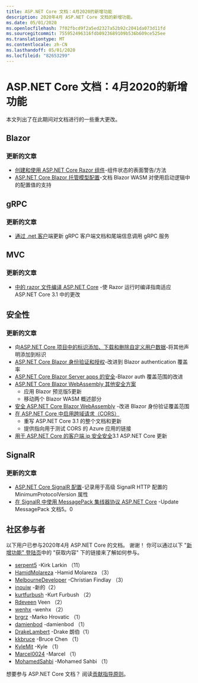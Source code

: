 ```yaml
---
title: ASP.NET Core 文档：4月2020的新增功能
description: 2020年4月 ASP.NET Core 文档的新增功能。
ms.date: 05/01/2020
ms.openlocfilehash: 7f02fbcd9f2a5ed2327a52b92c2041da073d11fd
ms.sourcegitcommit: 755952496316fdb0923689109b536b609ce525ee
ms.translationtype: MT
ms.contentlocale: zh-CN
ms.lasthandoff: 05/01/2020
ms.locfileid: "82653299"
---
```

# <a name="aspnet-core-docs-whats-new-for-april-2020"></a>ASP.NET Core 文档：4月2020的新增功能

本文列出了在此期间对文档进行的一些重大更改。

## <a name="blazor"></a>Blazor

### <a name="updated-articles"></a>更新的文章

- [创建和使用 ASP.NET Core Razor 组件](../blazor/components.md)-组件状态的表面警告/方法
- [ASP.NET Core Blazor 托管模型配置](../blazor/hosting-model-configuration.md)-文档 Blazor WASM 对使用启动逻辑中的配置值的支持

## <a name="grpc"></a>gRPC

### <a name="updated-articles"></a>更新的文章

- [通过 .net 客户](../grpc/client.md)端更新 gRPC 客户端文档和尾端信息调用 gRPC 服务

## <a name="mvc"></a>MVC

### <a name="updated-articles"></a>更新的文章

- [中的 razor 文件编译 ASP.NET Core](../mvc/views/view-compilation.md) -使 Razor 运行时编译指南适应 ASP.NET Core 3.1 中的更改

## <a name="security"></a>安全性

### <a name="updated-articles"></a>更新的文章

- 向[ASP.NET Core 项目中的标识添加、下载和删除自定义用户数据](../security/authentication/add-user-data.md)-将其他声明添加到标识
- [ASP.NET Core Blazor 身份验证和授权](../security/blazor/index.md)-改进到 Blazor authentication 覆盖率
- [ASP.NET Core Blazor Server apps 的安全](../security/blazor/server.md)-Blazor auth 覆盖范围的改进
- [ASP.NET Core Blazor WebAssembly 其他安全方案](../security/blazor/webassembly/additional-scenarios.md)
  - 应用 Blazor 预览版5更新
  - 移动两个 Blazor WASM 概述部分
- [安全 ASP.NET Core Blazor WebAssembly](../security/blazor/webassembly/index.md) -改进 Blazor 身份验证覆盖范围
- [在 ASP.NET Core 中启用跨域请求（CORS）](../security/cors.md)
  - 重写 ASP.NET Core 3.1 的整个文档和更新
  - 提供指向用于测试 CORS 的 Azure 应用的链接
- [用于 ASP.NET Core 的客户端 ip 安全安全](../security/ip-safelist.md)3.1 ASP.NET Core 更新

## <a name="signalr"></a>SignalR

### <a name="updated-articles"></a>更新的文章

- [ASP.NET Core SignalR 配置](../signalr/configuration.md)-记录用于高级 SignalR HTTP 配置的 MinimumProtocolVersion 属性
- [在 SignalR 中使用 MessagePack 集线器协议 ASP.NET Core](../signalr/messagepackhubprotocol.md) -Update MessagePack 文档5。0

## <a name="community-contributors"></a>社区参与者

以下用户已参与2020年4月 ASP.NET Core 的文档。 谢谢！ 你可以通过以下 "[新增功能" 登陆页](index.yml)中的 "获取内容" 下的链接来了解如何参与。

- [serpent5](https://github.com/serpent5) -Kirk Larkin （11）
- [HamidMolareza](https://github.com/HamidMolareza) -Hamid Molareza （3）
- [MelbourneDeveloper](https://github.com/MelbourneDeveloper) -Christian Findlay （3）
- [inouiw](https://github.com/inouiw) -新的（2）
- [kurtfurbush](https://github.com/kurtfurbush) -Kurt Furbush （2）
- [Rdeveen](https://github.com/rdeveen) Veen （2）
- [wenhx](https://github.com/wenhx) -wenhx （2）
- [brgrz](https://github.com/brgrz) -Marko Hrovatic （1）
- [damienbod](https://github.com/damienbod) -damienbod （1）
- [DrakeLambert](https://github.com/DrakeLambert) -Drake 朗伯（1）
- [kkbruce](https://github.com/kkbruce) -Bruce Chen （1）
- [KyleMit](https://github.com/KyleMit) -Kyle （1）
- [Marcel0024](https://github.com/Marcel0024) -Marcel （1）
- [MohamedSahbi](https://github.com/MohamedSahbi) -Mohamed Sahbi （1）

想要参与 ASP.NET Core 文档？ 阅读[贡献指导原则](https://github.com/dotnet/AspNetCore.Docs/blob/master/CONTRIBUTING.md)。

